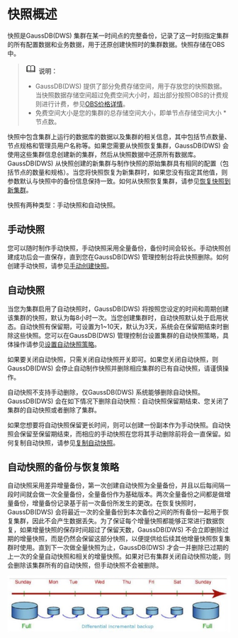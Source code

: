 # 快照概述<a name="dws_01_0151"></a>

快照是GaussDB\(DWS\) 集群在某一时间点的完整备份，记录了这一时刻指定集群的所有配置数据和业务数据，用于还原创建快照时的集群数据。快照存储在OBS中。

>![](public_sys-resources/icon-note.gif) **说明：** 
>-   GaussDB\(DWS\) 提供了部分免费存储空间，用于存放您的快照数据。当快照数据存储空间超过免费空间大小时，超出部分按照OBS的计费规则进行计费，参见[OBS价格详情](https://www.huaweicloud.com/pricing.html?tab=detail#/obs)。
>-   免费空间大小是您的集群的总存储空间大小，即单节点存储空间大小 \* 节点数。

快照中包含集群上运行的数据库的数据以及集群的相关信息，其中包括节点数量、节点规格和管理员用户名称等。如果您需要从快照恢复集群，GaussDB\(DWS\) 会使用这些集群信息创建新的集群，然后从快照数据中还原所有数据库。GaussDB\(DWS\) 从快照创建的新集群与制作快照的原始集群具有相同的配置（包括节点的数量和规格）。当您将快照恢复为新集群时，如果您没有指定其他值，则参数默认与快照中的备份信息保持一致。如何从快照恢复集群，请参见[恢复快照到新集群](恢复快照到新集群.md)。

快照有两种类型：手动快照和自动快照。

## 手动快照<a name="section869855155619"></a>

您可以随时制作手动快照，手动快照采用全量备份，备份时间会较长。手动快照创建成功后会一直保存，直到您在GaussDB\(DWS\) 管理控制台将此快照删除。如何创建手动快照，请参见[手动创建快照](手动创建快照.md)。

## 自动快照<a name="section65966245713"></a>

当您为集群启用了自动快照时，GaussDB\(DWS\) 将按照您设定的时间和周期创建该集群的快照，默认为每8小时一次。当您创建集群时，自动快照默认处于启用状态。自动快照有保留期，可设置为1\~10天，默认为3天，系统会在保留期结束时删除这些快照。您可以在GaussDB\(DWS\) 管理控制台设置集群的自动快照策略，具体操作请参见[设置自动快照策略](设置自动快照策略.md)。

如果要关闭自动快照，只需关闭自动快照开关即可。如果您关闭自动快照，则GaussDB\(DWS\) 会停止自动制作快照并删除相应集群的已有自动快照，请谨慎操作。

自动快照不支持手动删除，仅GaussDB\(DWS\) 系统能够删除自动快照。GaussDB\(DWS\) 会在如下情况下删除自动快照：自动快照保留期结束、您关闭了集群的自动快照或者删除了集群。

如果您想要将自动快照保留更长时间，则可以创建一份副本作为手动快照。自动快照会保留至保留期结束，而相应的手动快照在您将其手动删除前将会一直保留。如何复制自动快照，请参见[复制自动快照](复制自动快照.md)。

## 自动快照的备份与恢复策略<a name="section16518538162417"></a>

自动快照采用差异增量备份，第一次创建自动快照为全量备份，并且以后每间隔一段时间就会做一次全量备份，全量备份作为基础版本。两次全量备份之间都是做增量备份，增量备份记录基于前一次备份所发生的更改。在恢复快照时，GaussDB\(DWS\) 会将最近一次的全量备份到本次备份之间的所有备份一起用于恢复集群，因此不会产生数据丢失。为了保证每个增量快照都能够正常进行数据恢复，如果增量快照的保存时间超过了保留天数，GaussDB\(DWS\) 不会立即删除过期的增量快照，而是仍然会保留这部分快照，以便提供给后续其他增量快照恢复集群时使用。直到下一次做全量快照为止，GaussDB\(DWS\) 才会一并删除已过期的上一次的全量自动快照和相关的增量快照。如果对已有集群关闭自动快照功能，则会删除该集群所有的自动快照，但手动快照不会被删除。

![](figures/zh-cn_image_0173752799.png)

